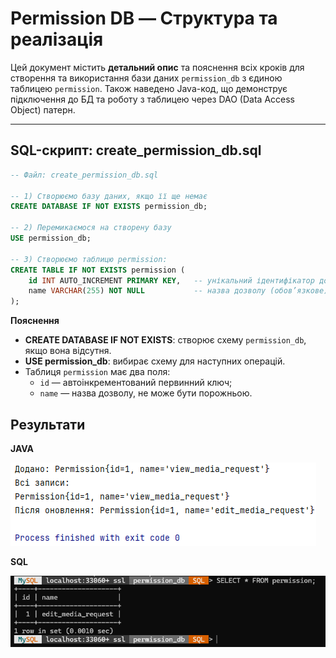 
# Permission DB — Структура та реалізація

Цей документ містить **детальний опис** та пояснення всіх кроків для створення та використання бази даних `permission_db` з єдиною таблицею `permission`. Також наведено Java-код, що демонструє підключення до БД та роботу з таблицею через DAO (Data Access Object) патерн.

---

## SQL-скрипт: create_permission_db.sql

```sql
-- Файл: create_permission_db.sql

-- 1) Створюємо базу даних, якщо її ще немає
CREATE DATABASE IF NOT EXISTS permission_db;

-- 2) Перемикаємося на створену базу
USE permission_db;

-- 3) Створюємо таблицю permission:
CREATE TABLE IF NOT EXISTS permission (
    id INT AUTO_INCREMENT PRIMARY KEY,   -- унікальний ідентифікатор дозволу
    name VARCHAR(255) NOT NULL           -- назва дозволу (обов’язкове)
);
```

**Пояснення**  
- **CREATE DATABASE IF NOT EXISTS**: створює схему `permission_db`, якщо вона відсутня.  
- **USE permission_db**: вибирає схему для наступних операцій.  
- Таблиця `permission` має два поля:  
  - `id` — автоінкрементований первинний ключ;  
  - `name` — назва дозволу, не може бути порожньою.


## Результати

**JAVA**

![Diagram](Java.png)

**SQL**

![Diagram](SQL.png)
